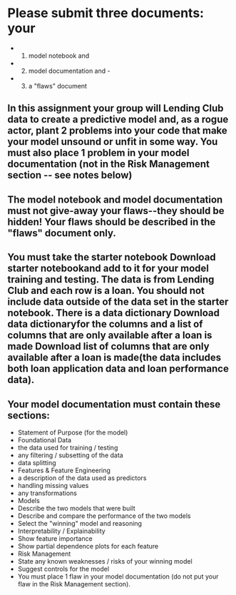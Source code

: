 # **Please submit three documents:** your 
- 1) model notebook and 
- 2) model documentation and -
- 3) a "flaws" document

## In this assignment your group will Lending Club data to create a predictive model and, as a rogue actor, plant 2 problems into your code that make your model unsound or unfit in some way.  You must also place 1 problem in your model documentation (not in the Risk Management section -- see notes below)

## The model notebook and model documentation must not give-away your flaws--they should be hidden!  Your flaws should be described in the "flaws" document only.

## You must take the starter notebook Download starter notebookand add to it for your model training and testing. The data is from Lending Club and each row is a loan.  You should not include data outside of the data set in the starter notebook.  There is a data dictionary Download data dictionaryfor the columns and a list of columns that are only available after a loan is made Download list of columns that are only available after a loan is made(the data includes both loan application data and loan performance data). 

## Your model documentation must contain these sections:

- Statement of Purpose (for the model)
- Foundational Data
- the data used for training / testing
- any filtering / subsetting of the data
- data splitting
- Features & Feature Engineering
- a description of the data used as predictors
- handling missing values
- any transformations
- Models
- Describe the two models that were built
- Describe and compare the performance of the two models
- Select the "winning" model and reasoning
- Interpretability / Explainability
- Show feature importance
- Show partial dependence plots for each feature
- Risk Management
- State any known weaknesses / risks of your winning model
- Suggest controls for the model
- You must place 1 flaw in your model documentation (do not put your flaw in the Risk Management section).